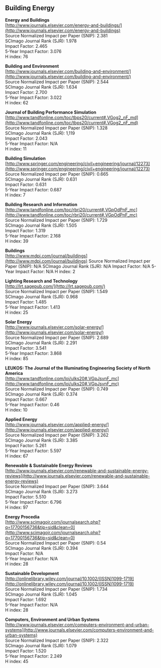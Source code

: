 Building Energy
-----------------------------

**Energy and Buildings**  
[http://www.journals.elsevier.com/energy-and-buildings/](http://www.journals.elsevier.com/energy-and-buildings)  
Source Normalized Impact per Paper (SNIP): 2.381  
SCImago Journal Rank (SJR): 1.978  
Impact Factor: 2.465  
5-Year Impact Factor: 3.076  
H index: 76  

**Building and Environment**  
[http://www.journals.elsevier.com/building-and-environment/](http://www.journals.elsevier.com/building-and-environment/)  
Source Normalized Impact per Paper (SNIP): 2.544  
SCImago Journal Rank (SJR): 1.634  
Impact Factor: 2.700  
5-Year Impact Factor: 3.022  
H index: 62

**Journal of Building Performance Simulation**  
[http://www.tandfonline.com/toc/tbps20/current#.VGog2_nF_md](http://www.tandfonline.com/toc/tbps20/current#.VGog2_nF_md)  
Source Normalized Impact per Paper (SNIP): 1.328  
SCImago Journal Rank (SJR): 1,119  
Impact Factor: 2.043  
5-Year Impact Factor: N/A  
H index: 11

**Building Simulation**    
[http://www.springer.com/engineering/civil+engineering/journal/12273](http://www.springer.com/engineering/civil+engineering/journal/12273)  
Source Normalized Impact per Paper (SNIP): 0.665  
SCImago Journal Rank (SJR): 0.631  
Impact Factor:  0.631  
5-Year Impact Factor: 0.687  
H index: 7

**Building Research and Information**  
[http://www.tandfonline.com/toc/rbri20/current#.VGpOdPnF_mc](http://www.tandfonline.com/toc/rbri20/current#.VGpOdPnF_mc)  
Source Normalized Impact per Paper (SNIP): 1.729  
SCImago Journal Rank (SJR): 1.505  
Impact Factor: 1.319  
5-Year Impact Factor: 2.168  
H index: 39  

**Buildings**  
[http://www.mdpi.com/journal/buildings](http://www.mdpi.com/journal/buildings)
Source Normalized Impact per Paper (SNIP): N/A
SCImago Journal Rank (SJR):  N/A
Impact Factor: N/A
5-Year Impact Factor:  N/A 
H index:   2

**Lighting Research and Technology**  
[http://lrt.sagepub.com/](http://lrt.sagepub.com/)  
Source Normalized Impact per Paper (SNIP): 1.549  
SCImago Journal Rank (SJR): 0.968  
Impact Factor: 1.485  
5-Year Impact Factor: 1.413  
H index: 25

**Solar Energy**  
[http://www.journals.elsevier.com/solar-energy/](http://www.journals.elsevier.com/solar-energy/)  
Source Normalized Impact per Paper (SNIP): 2.689  
SCImago Journal Rank (SJR):  2.291  
Impact Factor: 3.541  
5-Year Impact Factor: 3.868  
H index: 85


**LEUKOS: The Journal of the Illuminating Engineering Society of North America**  
[http://www.tandfonline.com/loi/ulks20#.VGpJsvnF_mc](http://www.tandfonline.com/loi/ulks20#.VGpJsvnF_mc)  
Source Normalized Impact per Paper (SNIP): 0.749  
SCImago Journal Rank (SJR): 0.374  
Impact Factor: 0.667  
5-Year Impact Factor:  0.46  
H index: 10  


**Applied Energy**  
[http://www.journals.elsevier.com/applied-energy/](http://www.journals.elsevier.com/applied-energy/)  
Source Normalized Impact per Paper (SNIP): 3.262  
SCImago Journal Rank (SJR): 3.385  
Impact Factor: 5.261  
5-Year Impact Factor: 5.597  
H index: 67

**Renewable & Sustainable Energy Reviews**  
[http://www.journals.elsevier.com/renewable-and-sustainable-energy-reviews](http://www.journals.elsevier.com/renewable-and-sustainable-energy-reviews)  
Source Normalized Impact per Paper (SNIP): 3.644  
SCImago Journal Rank (SJR):  3.273  
Impact Factor: 5.510  
5-Year Impact Factor: 6.796  
H index: 97

**Energy Procedia**    
[http://www.scimagojr.com/journalsearch.php?q=17700156736&tip=sid&clean=0](http://www.scimagojr.com/journalsearch.php?q=17700156736&tip=sid&clean=0)  
Source Normalized Impact per Paper (SNIP): 0.54  
SCImago Journal Rank (SJR):  0.394  
Impact Factor: N/A  
5-Year Impact Factor: N/A  
H index: 28

**Sustainable Development**  
[http://onlinelibrary.wiley.com/journal/10.1002/(ISSN)1099-1719](http://onlinelibrary.wiley.com/journal/10.1002/(ISSN)1099-1719)  
Source Normalized Impact per Paper (SNIP): 1.734  
SCImago Journal Rank (SJR):  1.045  
Impact Factor: 1.692  
5-Year Impact Factor: N/A  
H index: 28

**Computers, Environment and Urban Systems**  
[http://www.journals.elsevier.com/computers-environment-and-urban-systems](http://www.journals.elsevier.com/computers-environment-and-urban-systems)  
Source Normalized Impact per Paper (SNIP):  2.322  
SCImago Journal Rank (SJR):  1.079  
Impact Factor:  1.520  
5-Year Impact Factor: 2.249    
H index: 45